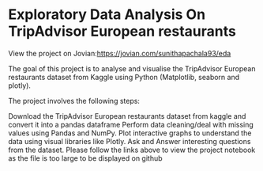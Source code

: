 # Exploratory Data Analysis On TripAdvisor European restaurants

View the project on Jovian:https://jovian.com/sunithapachala93/eda

The goal of this project is to analyse and visualise the TripAdvisor European restaurants
 dataset from Kaggle using Python (Matplotlib, seaborn and plotly).

The project involves the following steps:

Download the TripAdvisor European restaurants
dataset from kaggle and convert it into a pandas dataframe
Perform data cleaning/deal with missing values using Pandas and NumPy.
Plot interactive graphs to understand the data using visual libraries like Plotly.
Ask and Answer interesting questions from the dataset.
Please follow the links above to view the project notebook as the file is too large to be displayed on github
